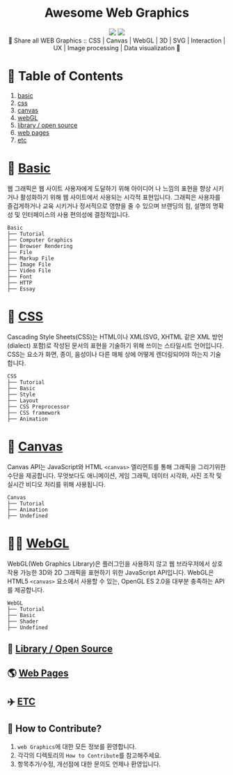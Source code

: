 <div align="center"><h1> Awesome Web Graphics </h1><p></p></div>

<div align="center">
    <img src="https://img.shields.io/badge/contributions-welcome-brightgreen.svg?style=flat" />
    <img src="https://img.shields.io/badge/License-MIT-yellow.svg" />
    <div>🎨 Share all WEB Graphics :: CSS | Canvas | WebGL | 3D | SVG | Interaction | UX | Image processing | Data visualization 💄</div>
</div>

# 📄 Table of Contents

1. [basic](https://github.com/taenykim/Web_Graphics_Archive/tree/master/basic)
2. [css](https://github.com/taenykim/Web_Graphics_Archive/tree/master/css)
3. [canvas](https://github.com/taenykim/Web_Graphics_Archive/tree/master/canvas)
4. [webGL](https://github.com/taenykim/Web_Graphics_Archive/tree/master/webGL)
5. [library / open source](https://github.com/taenykim/Web_Graphics_Archive/tree/master/library)
6. [web pages](https://github.com/taenykim/Web_Graphics_Archive/tree/master/webpages)
7. [etc](https://github.com/taenykim/Web_Graphics_Archive/tree/master/etc)

# 📐 [Basic](https://github.com/taenykim/Web_Graphics_Archive/tree/master/basic)

웹 그래픽은 웹 사이트 사용자에게 도달하기 위해 아이디어 나 느낌의 표현을 향상 시키거나 활성화하기 위해 웹 사이트에서 사용되는 시각적 표현입니다. 그래픽은 사용자를 즐겁게하거나 교육 시키거나 정서적으로 영향을 줄 수 있으며 브랜딩의 힘, 설명의 명확성 및 인터페이스의 사용 편의성에 결정적입니다.

```
Basic
├── Tutorial
├── Computer Graphics
├── Browser Rendering
├── File
├── Markup File
├── Image File
├── Video File
├── Font
├── HTTP
├── Essay
```

# 💄 [CSS](https://github.com/taenykim/Web_Graphics_Archive/tree/master/css)

Cascading Style Sheets(CSS)는 HTML이나 XML(SVG, XHTML 같은 XML 방언(dialect) 포함)로 작성된 문서의 표현을 기술하기 위해 쓰이는 스타일시트 언어입니다. CSS는 요소가 화면, 종이, 음성이나 다른 매체 상에 어떻게 렌더링되어야 하는지 기술합니다.

```
CSS
├── Tutorial
├── Basic
├── Style
├── Layout
├── CSS Preprocessor
├── CSS framework
├── Animation
```

# 🎨 [Canvas](https://github.com/taenykim/Web_Graphics_Archive/tree/master/canvas)

Canvas API는 JavaScript와 HTML `<canvas>` 엘리먼트를 통해 그래픽을 그리기위한 수단을 제공합니다. 무엇보다도 애니메이션, 게임 그래픽, 데이터 시각화, 사진 조작 및 실시간 비디오 처리를 위해 사용됩니다.

```
Canvas
├── Tutorial
├── Animation
├── Undefined
```

# 🤹‍♀️ [WebGL](https://github.com/taenykim/Web_Graphics_Archive/tree/master/webGL)

WebGL(Web Graphics Library)은 플러그인을 사용하지 않고 웹 브라우저에서 상호작용 가능한 3D와 2D 그래픽을 표현하기 위한 JavaScript API입니다. WebGL은 HTML5 `<canvas>` 요소에서 사용할 수 있는, OpenGL ES 2.0을 대부분 충족하는 API를 제공합니다.

```
WebGL
├── Tutorial
├── Basic
├── Shader
├── Undefined
```

## 📕 [Library / Open Source](https://github.com/taenykim/Web_Graphics_Archive/tree/master/library)

## 🌎 [Web Pages](https://github.com/taenykim/Web_Graphics_Archive/tree/master/webpages)

## ✈️ [ETC](https://github.com/taenykim/Web_Graphics_Archive/tree/master/etc)

## 👀 How to Contribute?

1. `web Graphics`에 대한 모든 정보를 환영합니다.
2. 각각의 디렉토리의 `How to Contribute`를 참고해주세요.
3. 항목추가/수정, 개선점에 대한 문의도 언제나 환영입니다.
